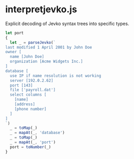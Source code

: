 # interpretjevko.js

Explicit decoding of Jevko syntax trees into specific types.

```js
let port
{
  let _ = parseJevko(`
last modified 1 April 2001 by John Doe
owner [
  name [John Doe]
  organization [Acme Widgets Inc.]
]
database [
  use IP if name resolution is not working
  server [192.0.2.62]
  port [143]
  file ['payroll.dat']
  select columns [
    [name]
    [address]
    [phone number]
  ]
]
`)
  _ = toMap(_)
  _ = mapAt(_, 'database')
  _ = toMap(_)
  _ = mapAt(_, 'port')
  port = toNumber(_)
}
```